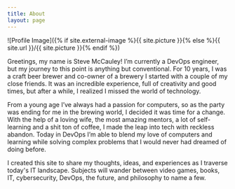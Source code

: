 ```yaml
---
title: About
layout: page
---
```

![Profile Image]({% if site.external-image %}{{ site.picture }}{% else %}{{ site.url }}/{{ site.picture }}{% endif %})

<p>Greetings, my name is Steve McCauley!  I’m currently a DevOps engineer, but my journey to this point is anything but conventional. For 10 years, I was a craft beer brewer and co-owner of a brewery I started with a couple of my close friends. It was an incredible experience, full of creativity and good times, but after a while, I realized I missed the world of technology.

From a young age I’ve always had a passion for computers, so as the party was ending for me in the brewing world, I decided it was time for a change. With the help of a loving wife, the most amazing mentors, a lot of self-learning and a shit ton of coffee, I made the leap into tech with reckless abandon.  Today in DevOps I’m able to blend my love of computers and learning while solving complex problems that I would never had dreamed of doing before.<p>

<p>I created this site to share my thoughts, ideas, and experiences as I traverse today's IT landscape.  Subjects will wander between video games, books, IT, cybersecurity, DevOps, the future, and philosophy to name a few.<p>  
